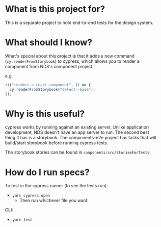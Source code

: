 # What is this project for?

This is a separate project to hold end-to-end tests for the design system.

# What should I know?

What's special about this project is that it adds a new command (`cy.renderFromStorybook`) to cypress, which allows you to render a component from NDS's component project.

e.g.

```js
it("renders a react component", () => {
  cy.renderFromStorybook("select--base");
});
```

# Why is this useful?

cypress works by running against an existing server. Unlike application development, NDS doesn't have an app server to run. The second best thing it has is a storybook. The components-e2e project has tasks that will build/start storybook before running cypress tests.

The storybook stories can be found in `components/src/StoriesForTests`.

# How do I run specs?

To test in the cypress runner (to see the tests run):
- `yarn cypress:open`
  - Then run whichever file you want.

CLI:
- `yarn test`
